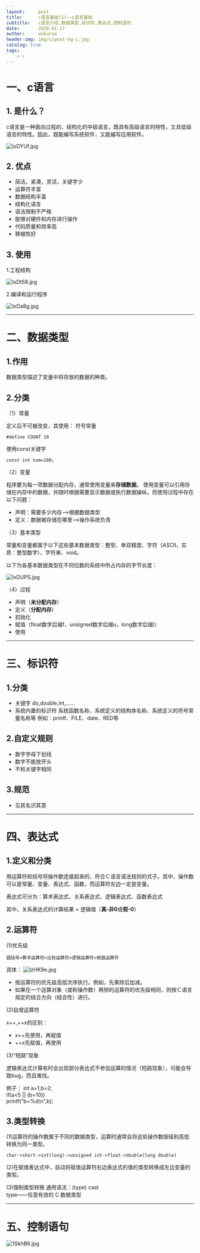 ```yaml
---
layout:     post
title:      c语言基础(1)——c语言基础
subtitle:   c语言介绍,数据类型,标识符,表达式,控制语句
date:       2020-01-17
author:     wukurua
header-img: img/c/post-bg-c.jpg
catalog: true
tags:
    - c
---
```

# 一、c语言 #
## 1. 是什么？ ##
c语言是一种面向过程的、结构化的中级语言，既具有高级语言的特性，又具低级语言的特性。因此，既能编写系统软件，又能编写应用软件。

![lxDYUf.jpg](https://s2.ax1x.com/2020/01/17/lxDYUf.jpg)

## 2. 优点 ##
- 简洁，紧凑，灵活，关键字少 
- 运算符丰富 
- 数据结构丰富 
- 结构化语言
- 语法限制不严格 
- 能够对硬件和内存进行操作 
- 代码质量和效率高 
- 移植性好 

## 3. 使用 ##
1.工程结构

![lxDt58.jpg](https://s2.ax1x.com/2020/01/17/lxDt58.jpg)

2.编译和运行程序

![lxDa8g.jpg](https://s2.ax1x.com/2020/01/17/lxDa8g.jpg)

----------

# 二、数据类型 #
## 1.作用 ##
数据类型描述了变量中将存放的数据的种类。

## 2.分类 ##
（1）常量

定义后不可被改变，其使用：
符号常量

    #define COUNT 10
 
使用const关键字

    const int num=100;

（2）变量

程序要为每一项数据分配内存，通常使用变量来**存储数据**。
使用变量可以引用存储在内存中的数据，并随时根据需要显示数据或执行数据操纵。而使用过程中存在以下问题：

- 声明：需要多少内存-->根据数据类型
- 定义：数据被存储在哪里-->操作系统负责

（3）基本类型

常量和变量都属于以下这些基本数据类型：整型、单双精度、字符（ASCII，实质：整型数字）、字符串、void。

以下为各基本数据类型在不同位数的系统中所占内存的字节长度：

![lxDUPS.jpg](https://s2.ax1x.com/2020/01/17/lxDUPS.jpg)

（4）过程

- 声明（**未分配内存**）
- 定义（**分配内存**）
- 初始化
- 赋值（float数字后缀f，unsigned数字后缀u，long数字后缀l）
- 使用

----------

# 三、标识符 #
## 1.分类 ## 
- 关键字
do,double,int,......
- 系统内置的标识符
系统函数名称、系统定义的结构体名称、系统定义的符号常量名称等
例如：printf、FILE、date、RED等
## 2.自定义规则 ##
- 数字字母下划线
- 数字不能放开头
- 不和关键字相同
## 3.规范 ##
- 见其名识其意

----------

# 四、表达式 #

## 1.定义和分类 ##
用运算符和括号将操作数连接起来的、符合Ｃ语言语法规则的式子。其中，操作数可以是常量、变量、表达式、函数，而运算符左边一定是变量。

表达式可分为：算术表达式、关系表达式、逻辑表达式、函数表达式

其中，关系表达式的计算结果 = 逻辑值（**真-非0**或**假-0**）

## 2.运算符 ##
(1)优先级
    
    圆括号>算术运算符>比较运算符>逻辑运算符>赋值运算符

具体：
![lzHK9e.jpg](https://s2.ax1x.com/2020/01/17/lzHK9e.jpg) 

- 按运算符的优先级高低次序执行。例如，先乘除后加减。
- 如果在一个运算对象（或称操作数）两侧的运算符的优先级相同，则按Ｃ语言规定的结合方向（结合性）进行。


(2)自增运算符

x++,++x的区别：

- x++先使用，再赋值
- ++x先赋值，再使用

(3)“短路”现象

逻辑表达式计算有时会出现部分表达式不参加运算的情况（短路现象），可能会导致bug，而且难找。

例子：
	int a=1,b=2;  
	if(a<5 || (b=10))  
	printf(“b=%d\n”,b);

## 3.类型转换 ##
(1)运算符的操作数属于不同的数据类型，运算时通常会将这些操作数按级别高低转换为同一类型。

	char->short->int(long)->unsigned int->float->double(long double)

(2)在赋值表达式中，自动将赋值运算符右边表达式的值的类型转换成左边变量的类型。

(3)强制类型转换
通用语法：(type) cast    
type——任意有效的 C 数据类型

----------

# 五、控制语句 #

![1SkhB6.jpg](https://s2.ax1x.com/2020/01/17/1SkhB6.jpg)